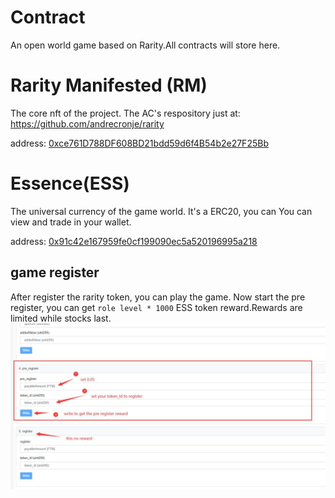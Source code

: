 # Contract
An open world game based on Rarity.All contracts will store here.

# Rarity Manifested (RM)
The core nft of the project. The AC's respository just at: https://github.com/andrecronje/rarity

address: [0xce761D788DF608BD21bdd59d6f4B54b2e27F25Bb](https://ftmscan.com/token/0xce761D788DF608BD21bdd59d6f4B54b2e27F25Bb)

# Essence(ESS)
The universal currency of the game world. It's a ERC20, you can You can view and trade in your wallet.

address: [0x91c42e167959fe0cf199090ec5a520196995a218](https://ftmscan.com/address/0x91c42e167959fe0cf199090ec5a520196995a218)

## game register
After register the rarity token, you can play the game.
Now start the pre register, you can get `role level * 1000` ESS token reward.Rewards are limited while stocks last.
![](./imgs/ess.jpg)